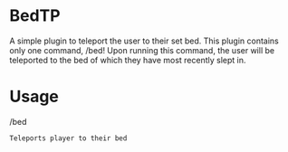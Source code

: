 # BedTP
A simple plugin to teleport the user to their set bed.
This plugin contains only one command, /bed!
Upon running this command, the user will be teleported to the bed of which they have most recently slept in.

# Usage
/bed 
	
	Teleports player to their bed

